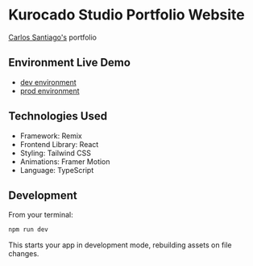 <!--
 * Made with ❤️ and adobo by Kurocado Studio
 * Copyright (c) 2024. All Rights Reserved.
 *
 * Learn more about Kurocado Studio: {@link https://www.kurocado.studio}
 *
 * Explore our open-source projects: {@link https://github.com/kurocado-studio}
-->

# Kurocado Studio Portfolio Website

[Carlos Santiago's](https://github.com/csantiago132) portfolio

## Environment Live Demo

- [dev environment](https://kurocado-studio-website.fly.dev/)
- [prod environment](https://www.kurocado.studio/)

## Technologies Used

- Framework: Remix
- Frontend Library: React
- Styling: Tailwind CSS
- Animations: Framer Motion
- Language: TypeScript

## Development

From your terminal:

```sh
npm run dev
```

This starts your app in development mode, rebuilding assets on file changes.

